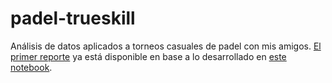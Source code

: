 # padel-trueskill

Análisis de datos aplicados a torneos casuales de padel con mis amigos. [El primer reporte](reports/report_20220525.md) ya está disponible en base a lo desarrollado en [este notebook](code/TrueSkill_script.ipynb).